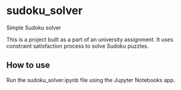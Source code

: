 # sudoku_solver
Simple Sudoku solver

This is a project built as a part of an university assignment. It uses constraint satisfaction process to solve Sudoku puzzles.

## How to use

Run the sudoku_solver.ipynb file using the Jupyter Notebooks app.

